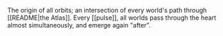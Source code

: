 The origin of all orbits; an intersection of every world's path through [[README|the Atlas]]. Every [[pulse]], all worlds pass through the heart almost simultaneously, and emerge again "after".
